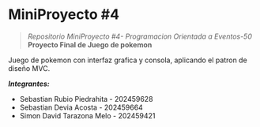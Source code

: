 # MiniProyecto #4

>*Repositorio MiniProyecto #4- Programacion Orientada a Eventos-50*
**Proyecto Final de Juego de pokemon**

Juego de pokemon con interfaz grafica y consola, aplicando el patron de diseño MVC.

***Integrantes:***

 - Sebastian Rubio Piedrahita - 202459628
 - Sebastian Devia Acosta - 202459664
- Simon David Tarazona Melo - 202459421
